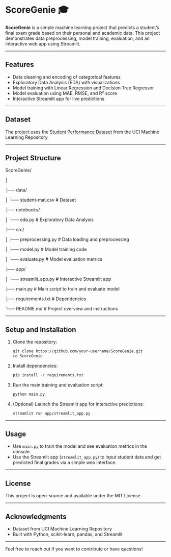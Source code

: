 # ScoreGenie 🎓

**ScoreGenie** is a simple machine learning project that predicts a student’s final exam grade based on their personal and academic data. This project demonstrates data preprocessing, model training, evaluation, and an interactive web app using Streamlit.

---

## Features

- Data cleaning and encoding of categorical features  
- Exploratory Data Analysis (EDA) with visualizations  
- Model training with Linear Regression and Decision Tree Regressor  
- Model evaluation using MAE, RMSE, and R² score  
- Interactive Streamlit app for live predictions  

---

## Dataset

The project uses the [Student Performance Dataset](https://archive.ics.uci.edu/ml/datasets/Student+Performance) from the UCI Machine Learning Repository.

---

## Project Structure

ScoreGenie/

│

├── data/

│ └── student-mat.csv # Dataset

├── notebooks/

│ └── eda.py # Exploratory Data Analysis

├── src/

│ ├── preprocessing.py # Data loading and preprocessing

│ ├── model.py # Model training code

│ └── evaluate.py # Model evaluation metrics

├── app/

│ └── streamlit_app.py # Interactive Streamlit app

├── main.py # Main script to train and evaluate model

├── requirements.txt # Dependencies

└── README.md # Project overview and instructions

---

## Setup and Installation

1. Clone the repository:
    ```bash
    git clone https://github.com/your-username/ScoreGenie.git
    cd ScoreGenie
    ```

2. Install dependencies:
    ```bash
    pip install -r requirements.txt
    ```

3. Run the main training and evaluation script:
    ```bash
    python main.py
    ```

4. (Optional) Launch the Streamlit app for interactive predictions:
    ```bash
    streamlit run app/streamlit_app.py
    ```

---

## Usage

- Use `main.py` to train the model and see evaluation metrics in the console.
- Use the Streamlit app (`streamlit_app.py`) to input student data and get predicted final grades via a simple web interface.

---

## License

This project is open-source and available under the MIT License.

---

## Acknowledgments

- Dataset from UCI Machine Learning Repository  
- Built with Python, scikit-learn, pandas, and Streamlit

---

Feel free to reach out if you want to contribute or have questions!
